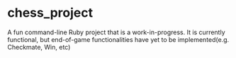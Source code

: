 # chess_project

A fun command-line Ruby project that is a work-in-progress. It is currently functional, but end-of-game functionalities have yet to be implemented(e.g. Checkmate, Win, etc)
